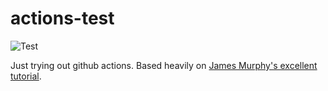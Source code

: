 # actions-test

![Test](https://github.com/danielbolan/actions-test/actions/workflows/tests.yml/badge.svg)

Just trying out github actions. Based heavily on [James Murphy's excellent tutorial](https://www.youtube.com/watch?v=DhUpxWjOhME).
